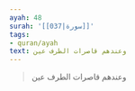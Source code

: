 ```yaml
---
ayah: 48
surah: '[[037|سورة]]'
tags:
- quran/ayah
text: وعندهم قاصرات الطرف عين
---
```

> وعندهم قاصرات الطرف عين
